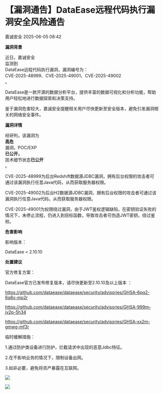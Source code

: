 #  【漏洞通告】DataEase远程代码执行漏洞安全风险通告   
 嘉诚安全   2025-06-05 08:42  
  
**漏洞背景**  
  
  
  
  
  
  
  
  
近日，嘉诚安全  
监测到  
DataEase远程代码执行漏洞，漏洞编号为：  
CVE-2025-48999、CVE-2025-49001、CVE-2025-49002  
。  
  
  
DataEase是一款开源的数据分析平台，提供丰富的数据可视化和分析功能，帮助用户轻松地进行数据探索和决策支持。  
  
  
鉴于漏洞危害较大，嘉诚安全提醒相关用户尽快更新至安全版本，避免引发漏洞相关的网络安全事件。  
  
**漏洞详情**  
  
  
  
  
  
  
  
  
经研判，该漏洞为  
**高危**  
漏洞，POC/EXP  
**已公开，**  
技术细节状态**已公开**  
。  
  
CVE-2025-48999为后台Redshift数据源JDBC漏洞，拥有后台权限的攻击者可通过该漏洞执行任意Java代码，从而获取服务器权限。  
  
CVE-2025-49002为后台H2数据源JDBC漏洞，拥有后台权限的攻击者可通过该漏洞执行任意Java代码，从而获取服务器权限。  
  
CVE-2025-49001为权限绕过漏洞，由于JWT鉴权逻辑缺陷，在密钥验证失败的情况下，未停止流程，仍进入到目标函数，导致攻击者可伪造JWT密钥，绕过鉴权。  
  
**危害影响**  
  
  
  
  
  
  
  
  
影响版本：  
  
DataEase < 2.10.10  
  
**处置建议**  
  
  
  
  
  
  
  
  
官方修复方案：  
  
DataEase官方已发布修复版本，请尽快更新至2.10.10及以上版本 ：  
  
https://github.com/dataease/dataease/security/advisories/GHSA-6pq2-6q8x-mp2r  
  
https://github.com/dataease/dataease/security/advisories/GHSA-999m-jv2p-5h34  
  
https://github.com/dataease/dataease/security/advisories/GHSA-xx2m-gmwg-mf3r  
  
临时缓解措施：  
  
1.通过防护类设备进行防护，拦截请求中出现的恶意Jdbc特征。  
  
2.在不影响业务的情况下，限制设备出网。  
  
3.如非必要，避免将资产暴露在互联网。  
  
  
![](https://mmbiz.qpic.cn/mmbiz_png/1t8LLTibEW5NtxqlBL1HLib8jMO0PWtibWTWTFPOa3ND1lyaEQyBgp2fodg9A1XxvPjY7L6ILtK26MBGhofWE0ORw/640?wx_fmt=png&wx_ "")  
  
![](https://mmbiz.qpic.cn/sz_mmbiz_gif/sDiaO8GNKJrJnzIYoQAv2nF3pgKm4SgdFkzuniaicBHQxgSdu0U0xyYbNDOcNkDMWCjwJNwKnic9ASAhhxEpkFL6lg/640?wx_fmt=gif&wx_ "")  
  
  

